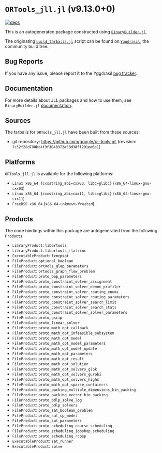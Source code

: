 # `ORTools_jll.jl` (v9.13.0+0)

[![deps](https://juliahub.com/docs/ORTools_jll/deps.svg)](https://juliahub.com/ui/Packages/General/ORTools_jll/)

This is an autogenerated package constructed using [`BinaryBuilder.jl`](https://github.com/JuliaPackaging/BinaryBuilder.jl).

The originating [`build_tarballs.jl`](https://github.com/JuliaPackaging/Yggdrasil/blob/b4a63e005e6f84953ce2c15699965a45e64a5143/O/ORTools/build_tarballs.jl) script can be found on [`Yggdrasil`](https://github.com/JuliaPackaging/Yggdrasil/), the community build tree.

## Bug Reports

If you have any issue, please report it to the Yggdrasil [bug tracker](https://github.com/JuliaPackaging/Yggdrasil/issues).

## Documentation

For more details about JLL packages and how to use them, see `BinaryBuilder.jl` [documentation](https://docs.binarybuilder.org/stable/jll/).

## Sources

The tarballs for `ORTools_jll.jl` have been built from these sources:

* git repository: https://github.com/google/or-tools.git (revision: `7c52f28d700bd4f9f3048372a58d38ff291ee6e1`)

## Platforms

`ORTools_jll.jl` is available for the following platforms:

* `Linux x86_64 {cxxstring_abi=cxx03, libc=glibc}` (`x86_64-linux-gnu-cxx03`)
* `Linux x86_64 {cxxstring_abi=cxx11, libc=glibc}` (`x86_64-linux-gnu-cxx11`)
* `FreeBSD x86_64` (`x86_64-unknown-freebsd`)

## Products

The code bindings within this package are autogenerated from the following `Products`:

* `LibraryProduct`: `libortools`
* `LibraryProduct`: `libortools_flatzinc`
* `ExecutableProduct`: `fzncpsat`
* `FileProduct`: `optional_boolean`
* `FileProduct`: `ortools_glop_parameters`
* `FileProduct`: `ortools_graph_flow_problem`
* `FileProduct`: `proto_bop_parameters`
* `FileProduct`: `proto_constraint_solver_assignment`
* `FileProduct`: `proto_constraint_solver_demon_profiler`
* `FileProduct`: `proto_constraint_solver_routing_enums`
* `FileProduct`: `proto_constraint_solver_routing_parameters`
* `FileProduct`: `proto_constraint_solver_search_limit`
* `FileProduct`: `proto_constraint_solver_search_stats`
* `FileProduct`: `proto_constraint_solver_solver_parameters`
* `FileProduct`: `proto_gscip`
* `FileProduct`: `proto_linear_solver`
* `FileProduct`: `proto_math_opt_callback`
* `FileProduct`: `proto_math_opt_infeasible_subsystem`
* `FileProduct`: `proto_math_opt_model`
* `FileProduct`: `proto_math_opt_model_parameters`
* `FileProduct`: `proto_math_opt_model_update`
* `FileProduct`: `proto_math_opt_parameters`
* `FileProduct`: `proto_math_opt_result`
* `FileProduct`: `proto_math_opt_solution`
* `FileProduct`: `proto_math_opt_solvers_glpk`
* `FileProduct`: `proto_math_opt_solvers_gurobi`
* `FileProduct`: `proto_math_opt_solvers_highs`
* `FileProduct`: `proto_math_opt_sparse_containers`
* `FileProduct`: `proto_packing_multiple_dimensions_bin_packing`
* `FileProduct`: `proto_packing_vector_bin_packing`
* `FileProduct`: `proto_pdlp_solve_log`
* `FileProduct`: `proto_pdlp_solvers`
* `FileProduct`: `proto_sat_boolean_problem`
* `FileProduct`: `proto_sat_cp_model`
* `FileProduct`: `proto_sat_parameters`
* `FileProduct`: `proto_scheduling_course_scheduling`
* `FileProduct`: `proto_scheduling_jobshop_scheduling`
* `FileProduct`: `proto_scheduling_rcpsp`
* `ExecutableProduct`: `sat_runner`
* `ExecutableProduct`: `solve`
